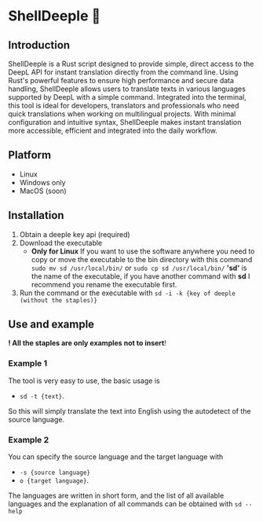 # ShellDeeple 🔁


## Introduction

ShellDeeple is a Rust script designed to provide simple, direct access to the DeepL API for instant translation directly from the command line. Using Rust's powerful features to ensure high performance and secure data handling, ShellDeeple allows users to translate texts in various languages supported by DeepL with a simple command. Integrated into the terminal, this tool is ideal for developers, translators and professionals who need quick translations when working on multilingual projects. With minimal configuration and intuitive syntax, ShellDeeple makes instant translation more accessible, efficient and integrated into the daily workflow.

## Platform

- Linux
- Windows only
- MacOS (soon)

## Installation

1. Obtain a deeple key api (required)
2. Download the executable
    * **Only for Linux** If you want to use the software anywhere you need to copy or move the executable to the bin directory with this command `sudo mv sd /usr/local/bin/` or `sudo cp sd /usr/local/bin/` **'sd'** is the name of the executable, if you have another command with **sd** I recommend you rename the executable first. 
3. Run the command or the executable with `sd -i -k {key of deeple (without the staples)}`

## Use and example

**! All the staples are only examples not to insert**!


### Example 1
The tool is very easy to use, the basic usage is

- `sd -t {text}`.

So this will simply translate the text into English using the autodetect of the source language.

### Example 2

You can specify the source language and the target language with

- `-s {source language}`
- `o {target language}`.

The languages are written in short form, and the list of all available languages and the explanation of all commands can be obtained with
`sd --help`
